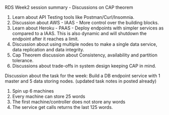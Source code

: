 RDS Week2 session summary - Discussions on CAP theorem 
1. Learn about API Testing tools like Postman/Curl/Insomnia.
2. Discussion about AWS - IAAS - More control over the building blocks.
3. Learn about Heroku - PAAS - Deploy endpoints with simpler services as compared to a IAAS. This is also dynamic and will shutdown the endpoint after it reaches a limit.
4. Discussion about using multiple nodes to make a single data service, data replication and data integrity.
5. Cap Theorem discussion about Consistency, availability and partition tolerance. 
6. Discussions about trade-offs in system design keeping CAP in mind.

Discussion about the task for the week: Build a DB endpoint service with 1 master and 5 data storing nodes. (updated task notes in posted already)
1. Spin up 6 machines
2. Every machine can store 25 words
3. The first machine/controller does not store any words
4. The service get calls returns the last 125 words. 